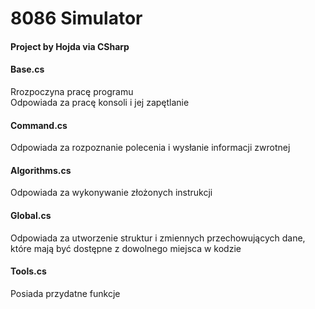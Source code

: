 # 8086 Simulator
#### Project by Hojda via CSharp

#### Base.cs
Rrozpoczyna pracę programu<br>
Odpowiada za pracę konsoli i jej zapętlanie

#### Command.cs
Odpowiada za rozpoznanie polecenia i wysłanie informacji zwrotnej

#### Algorithms.cs
Odpowiada za wykonywanie złożonych instrukcji

#### Global.cs
Odpowiada za utworzenie struktur i zmiennych przechowujących dane, które mają być dostępne z dowolnego miejsca w kodzie

#### Tools.cs
Posiada przydatne funkcje
